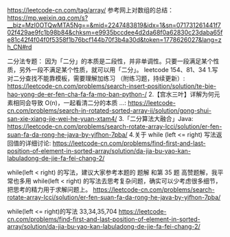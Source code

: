 https://leetcode-cn.com/tag/array/
参考网上对数组的总结：
    https://mp.weixin.qq.com/s?__biz=MzI0OTQwMTA5Ng==&mid=2247483819&idx=1&sn=071731261441f702f429ae9fc1b98b84&chksm=e9935bccdee4d2da68f0a62830c23daba65fe81c42f4f04f0f5358f1b76bcf144b70f3b4a30d&token=1778626027&lang=zh_CN#rd

二分法专题：
因为「二分」的本质是二段性，并非单调性。只要一段满足某个性质，另外一段不满足某个性质，就可以用「二分」。
leetcode 154、81、34
1.写对二分查找不能靠模板，需要理解加练习 （附练习题，持续更新）:
    https://leetcode-cn.com/problems/search-insert-position/solution/te-bie-hao-yong-de-er-fen-cha-fa-fa-mo-ban-python-/
2.【宫水三叶】详解为何元素相同会导致 O(n)，一起看清二分的本质 ...:
    https://leetcode-cn.com/problems/search-in-rotated-sorted-array-ii/solution/gong-shui-san-xie-xiang-jie-wei-he-yuan-xtam4/
3.「二分算法大融合」Java:
    https://leetcode-cn.com/problems/search-rotate-array-lcci/solution/er-fen-suan-fa-da-rong-he-java-by-yifhon-7pba/
4.关于 while (left <= right) 写法返回值的详细讨论:
    https://leetcode-cn.com/problems/find-first-and-last-position-of-element-in-sorted-array/solution/da-jia-bu-yao-kan-labuladong-de-jie-fa-fei-chang-2/


while(left < right) 的写法，建议大家参考本题的 题解 和第 35 题 高赞题解，我平常也多用 while(left < right) 的写法去思考复杂问题，确实可以少考虑很多细节，把思考的精力用于求解问题上。
https://leetcode-cn.com/problems/search-rotate-array-lcci/solution/er-fen-suan-fa-da-rong-he-java-by-yifhon-7pba/


while(left <= right)的写法
33,34,35,704
https://leetcode-cn.com/problems/find-first-and-last-position-of-element-in-sorted-array/solution/da-jia-bu-yao-kan-labuladong-de-jie-fa-fei-chang-2/



